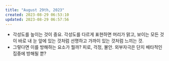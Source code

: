 ```yaml
---
title: "August 29th, 2023"
created: 2023-08-29 06:53:10
updated: 2023-08-29 06:57:56
---
```

  * 각성도를 높이는 것이 중요. 각성도를 다르게 표현하면 머리가 맑고, 보이는 모든 것이 바로 내 눈 앞에 있는 것처럼 선명하고 가까이 있는 것처럼 느끼는 것.
  * 그렇다면 이를 방해하는 요소가 뭘까? 피로, 걱정, 불안. 외부자극은 단지 배타적인 집중에 방해될 뿐?